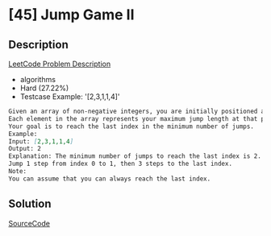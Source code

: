 # [45] Jump Game II

## Description

[LeetCode Problem Description](https://leetcode.com/problems/jump-game-ii/description/)

* algorithms
* Hard (27.22%)
* Testcase Example:  '[2,3,1,1,4]'

```md
Given an array of non-negative integers, you are initially positioned at the first index of the array.
Each element in the array represents your maximum jump length at that position.
Your goal is to reach the last index in the minimum number of jumps.
Example:
Input: [2,3,1,1,4]
Output: 2
Explanation: The minimum number of jumps to reach the last index is 2.
Jump 1 step from index 0 to 1, then 3 steps to the last index.
Note:
You can assume that you can always reach the last index.

```

## Solution

[SourceCode](./solution.js)